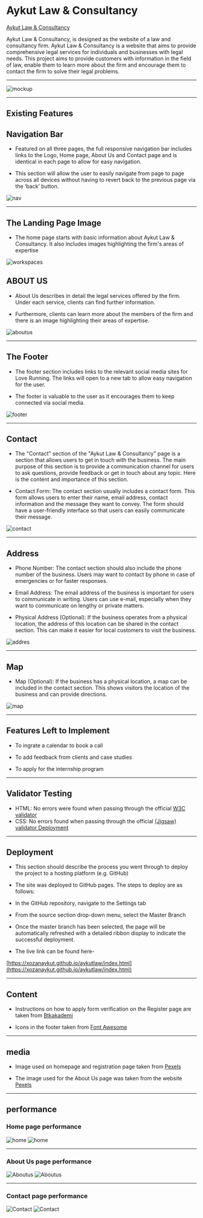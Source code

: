 # Aykut Law & Consultancy

 [Aykut Law & Consultancy](https://xozanaykut.github.io/aykutlaw/)

Aykut Law & Consultancy, is designed as the website of a law and consultancy firm.
Aykut Law & Consultancy is a website that aims to provide comprehensive legal services for individuals and businesses with legal needs. This project aims to provide customers with information in the field of law, enable them to learn more about the firm and encourage them to contact the firm to solve their legal problems.
____

![mockup](media/mockup2.png)
____

## Existing Features
 
## Navigation Bar
- Featured on all three pages, the full responsive navigation bar includes links to the Logo, Home page, About Us and Contact page and is identical in each page to allow for easy navigation.

- This section will allow the user to easily navigate from page to page across all devices without having to revert back to the previous page via the ‘back’ button.

![nav](media/nav1.png)
____
## The Landing Page Image
- The home page starts with basic information about Aykut Law & Consultancy. It also includes images highlighting the firm's areas of expertise

![workspaces](media/aykrdm.png)


## ABOUT US
- About Us describes in detail the legal services offered by the firm. Under each service, clients can find further information.

- Furthermore, clients can learn more about the members of the firm and there is an image highlighting their areas of expertise.

![aboutus](media/aboutus4.png)
____
 ## The Footer
 - The footer section includes links to the relevant social media sites for Love Running. The links will open to a new tab to allow easy navigation for the user.
 
- The footer is valuable to the user as it encourages them to keep connected via social media.

![footer](media/socialmedia.png)
____
## Contact
- The "Contact" section of the "Aykut Law & Consultancy" page is a section that allows users to get in touch with the business. The main purpose of this section is to provide a communication channel for users to ask questions, provide feedback or get in touch about any topic. Here is the content and importance of this section.

- Contact Form: The contact section usually includes a contact form. This form allows users to enter their name, email address, contact information and the message they want to convey. The form should have a user-friendly interface so that users can easily communicate their message.

![contact](media/contactnew.png)
____
## Address
- Phone Number: The contact section should also include the phone number of the business. Users may want to contact by phone in case of emergencies or for faster responses.

- Email Address: The email address of the business is important for users to communicate in writing. Users can use e-mail, especially when they want to communicate on lengthy or private matters.

- Physical Address (Optional): If the business operates from a physical location, the address of this location can be shared in the contact section. This can make it easier for local customers to visit the business.

![addres](media/adres.png)
____
## Map
- Map (Optional): If the business has a physical location, a map can be included in the contact section. This shows visitors the location of the business and can provide directions.

![map](media/map.png)
____
## Features Left to Implement
- To ingrate a calendar to book a call

- To add feedback from clients and case studies

- To apply for the internship program

____
## Validator Testing
- HTML: No errors were found when passing through the official [W3C validator](https://validator.w3.org/nu/?doc=https%3A%2F%2Fxozanaykut.github.io%2Faykutlaw%2F/)
 - CSS: No errors found when passing through the official [(Jigsaw) validator
Deployment](https://jigsaw.w3.org/css-validator/validator?uri=https%3A%2F%2Fxozanaykut.github.io%2Faykutlaw%2Fcontact.html&profile=css3svg&usermedium=all&warning=1&vextwarning=&lang=en)
____
## Deployment
- This section should describe the process you went through to deploy the project to a hosting platform (e.g. GitHub)

- The site was deployed to GitHub pages. The steps to deploy are as follows:

- In the GitHub repository, navigate to the Settings tab
- From the source section drop-down menu, select the Master Branch</p>
- Once the master branch has been selected, the page will be automatically refreshed with a detailed ribbon display to indicate the successful deployment.
- The live link can be found here-

[https://xozanaykut.github.io/aykutlaw/index.html](https://xozanaykut.github.io/aykutlaw/index.html)
____
## Content
- Instructions on how to apply form verification on the Register page are taken from 
[Btkakademi](https://www.btkakademi.gov.tr)

- Icons in the footer taken from 
[ Font Awesome](https://fontawesome.com)
___
## media
- Image used on homepage and registration page taken from [Pexels](https://www.pexels.com/)

- The image used for the About Us page was taken from the website [Pexels](https://www.pexels.com/)
____
## performance
### Home page performance

![home](media/hmdsk.png)
![home](media/hmprf.png)
____
### About Us page performance

![Aboutus](media/prfabout.png)
![Aboutus](media/prfaboutus2.png)
____
### Contact page performance

![Contact](media/cnt.png)
![Contact](media/cnt2.png)
